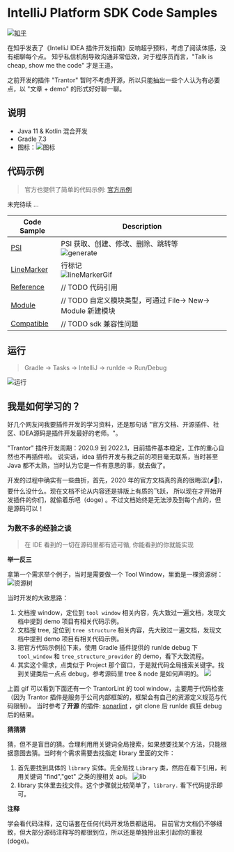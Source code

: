 # IntelliJ Platform SDK Code Samples

[![知乎](https://cdn.nlark.com/yuque/0/2022/svg/1233924/1671506271562-235db770-187c-4265-a156-2ac46a13f547.svg)][wjx:zhihu]

在知乎发表了《IntelliJ IDEA 插件开发指南》反响超乎预料，考虑了阅读体感，没有细聊每个点。 知乎私信机制导致沟通非常低效，对于程序员而言，"Talk is cheap, show me the code" 才是王道。

之前开发的插件 "Trantor" 暂时不考虑开源，所以只能抽出一些个人认为有必要点，以 "文章 + demo" 的形式好好聊一聊。

## 说明

- Java 11 & Kotlin 混合开发
- Gradle 7.3
- 图标：![图标](https://cdn.nlark.com/yuque/0/2022/svg/1233924/1671960578501-62f98da8-735e-4f4a-b8af-f873500d969b.svg)

## 代码示例

> 官方也提供了简单的代码示例: [官方示例](https://github.com/JetBrains/intellij-sdk-code-samples)

未完待续 ...

| Code Sample                    | Description                                                                                                                                 |
|--------------------------------|---------------------------------------------------------------------------------------------------------------------------------------------|
| [PSI](./psi)                   | PSI 获取、创建、修改、删除、跳转等 <br/>![generate](https://cdn.nlark.com/yuque/0/2022/gif/1233924/1671961958581-d32c51f0-76e9-4ed5-a0e9-c9827deea23c.gif) |
| [LineMarker](./lineMarker)     | 行标记 <br/> ![lineMarkerGif](https://cdn.nlark.com/yuque/0/2022/gif/1233924/1672046795673-1e81dfcd-11a5-4729-9b3a-ba8285c44de2.gif)           |
| [Reference](./reference)       | // TODO 代码引用                                                                                                                                |
| [Module](./module)             | // TODO 自定义模块类型，可通过 File-> New-> Module 新建模块                                                                                                |
| [Compatible](./compatible_api) | // TODO sdk 兼容性问题                                                                                                                           |

## 运行

> Gradle -> Tasks -> IntelliJ -> runIde -> Run/Debug

![运行](https://cdn.nlark.com/yuque/0/2022/png/1233924/1671960061290-24264b4c-688e-46ce-becd-776debd552c9.png?x-oss-process=image%2Fresize%2Cw_1500%2Climit_0)

## 我是如何学习的？

好几个网友问我要插件开发的学习资料，还是那句话 "官方文档、开源插件、社区、IDEA源码是插件开发最好的老师。"。

"Trantor" 插件开发周期：2020.9 到 2022.1，目前插件基本稳定，工作的重心自然也不再插件啦。 说实话，idea 插件开发与我之前的项目毫无联系，当时甚至 Java 都不太熟，当时认为它是一件有意思的事，就去做了。

开发的过程中确实有一些曲折，首先，2020 年的官方文档真的真的很晦涩(🌶️🐔)，要什么没什么。现在文档不论从内容还是排版上有质的飞跃， 所以现在才开始开发插件的你们，就偷着乐吧（doge)
。不过文档始终是无法涉及到每个点的，但是源码可以！

### 为数不多的经验之谈

> 在 IDE 看到的一切在源码里都有迹可循, 你能看到的你就能实现

**举一反三**

拿第一个需求举个例子，当时是需要做一个 Tool Window，里面是一棵资源树：
![资源树](https://plugins.jetbrains.com/files/18960/screenshot_137b1141-dad9-4cfe-8438-57d0d4a92e9a)

当时开发的大致思路：

1. 文档搜 window，定位到 `tool window` 相关内容，先大致过一遍文档，发现文档中提到 demo 项目有相关代码示例。
2. 文档搜 tree, 定位到 `tree structure` 相关内容，先大致过一遍文档，发现文档中提到 demo 项目有相关代码示例。
3. 把官方代码示例拉下来，使用 Gradle 插件提供的 runIde debug 下 `tool_window` 和 `tree_structure_provider` 的 demo，看下大致流程。
4. 其实这个需求，点类似于 Project 那个窗口，于是就代码全局搜索关键字。找到关键类后一点点 debug，参考源码里 tree & node 是如何声明的。
   ![](https://cdn.nlark.com/yuque/0/2022/png/1233924/1671524701877-d2332977-5675-4dd4-9af8-552027f66238.png)

上面 gif 可以看到下面还有一个 TrantorLint 的 tool window，主要用于代码检查（因为 Trantor 插件是服务于公司内部框架的，框架会有自己的资源定义规范与代码限制）。 当时参考了**开源**
的插件: [sonarlint](https://github.com/SonarSource/sonarlint-intellij) ，git clone 后 runIde 疯狂 debug 后的结果。

**猜猜猜**

猜，但不是盲目的猜。合理利用用关键词全局搜索，如果想要找某个方法，只能根据意图去猜。当时有个需求需要去找指定 library 里面的文件：

1. 首先要找到具体的 `library` 实体。先全局找 `Library` 类，然后在看下引用，利用关键词 "find","get" 之类的搜相关 api。
   ![lib](https://cdn.nlark.com/yuque/0/2022/png/1233924/1671528047977-bfa71b32-a16c-4d70-a43f-fea263425ee5.png?x-oss-process=image%2Fresize%2Cw_1500%2Climit_0)
2. library 实体里去找文件。这个步骤就比较简单了，`library.` 看下代码提示即可。

**注释**

学会看代码注释，这句话套在任何代码开发场景都适用。 目前官方文档仍不够细致，但大部分源码注释写的都很到位，所以还是单独拎出来引起你的重视 (doge)。


[wjx:zhihu]: https://zhuanlan.zhihu.com/p/400059601
